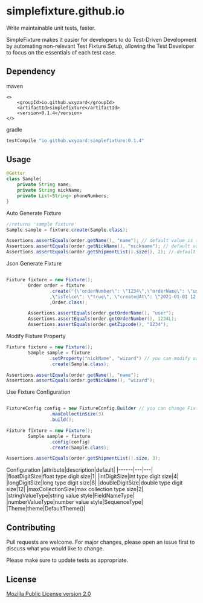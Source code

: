 # simplefixture.github.io
Write maintainable unit tests, faster.

SimpleFixture makes it easier for developers to do Test-Driven Development by automating non-relevant Test Fixture Setup, allowing the Test Developer to focus on the essentials of each test case.


## Dependency

maven
```maven
<>
    <groupId>io.github.wxyzard</groupId>
    <artifactId>simplefixture</artifactId>
    <version>0.1.4</version>
</>
```

gradle
```gradle
testCompile "io.github.wxyzard:simplefixture:0.1.4"
```

## Usage

```java
@Getter
class Sample{
    private String name;
    private String nickName;
    private List<String> phoneNumbers;
}


```


Auto Generate Fixture
```java
//returns 'sample fixture'
Sample sample = fixture.create(Sample.class);

Assertions.assertEquals(order.getName(), "name"); // default value is the same as the field name.
Assertions.assertEquals(order.getNickName(), "nickname"); // default value is all lowcase
Assertions.assertEquals(order.getShipmentList().size(), 2); // default Collection size is 2

```


Json Generate Fixture
```java

Fixture fixture = new Fixture();
        Order order = fixture
                .create("{\"orderNumber\": \"1234\",\"orderName\": \"user\",\"zipcode\": \"1234\"
                ,\"isTelco\": \"true\", \"createdAt\": \"2021-01-01 12:00:00\", \"updatedAt\": \"2021-01-01 12:00:00\"}"
                ,Order.class);

        Assertions.assertEquals(order.getOrderName(), "user");
        Assertions.assertEquals(order.getOrderNumber(), 1234L);
        Assertions.assertEquals(order.getZipcode(), "1234");


```


Modify Fixture Property
```java
Fixture fixture = new Fixture();
        Sample sample = fixture
                .setProperty("nickName", "wizard") // you can modify values
                .create(Sample.class);

Assertions.assertEquals(order.getName(), "name");
Assertions.assertEquals(order.getNickName(), "wizard"); 

```


Use Fixture Configuration
```java

FixtureConfig config = new FixtureConfig.Builder // you can change Fixture configuration
                .maxCollectinSize(3)
                .build();

Fixture fixture = new Fixture();
        Sample sample = fixture
                .config(config) 
                .create(Sample.class); 

Assertions.assertEquals(order.getShipmentList().size, 3); 


```




Configuration
|attribute|description|default|
|------|---|---|
|floatDigitSize|float type digit size|1|
|intDigitSize|int type digit size|4|
|longDigitSize|long type digit size|8|
|doubleDigitSize|double type digit size|12|
|maxCollectionSize|max collection type size|2|
|stringValueType|string value style|FieldNameType|
|numberValueType|number value style|SequenceType|
|Theme|theme|DefaultTheme()|


## Contributing
Pull requests are welcome. For major changes, please open an issue first to discuss what you would like to change.

Please make sure to update tests as appropriate.

## License
[Mozilla Public License version 2.0](https://www.mozilla.org/en-US/MPL/2.0/)


